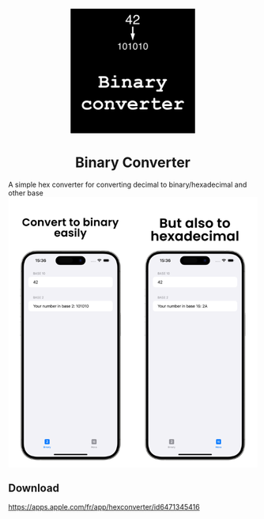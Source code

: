 <p align="center">
  <img src="./resources/logo/logo.png" height=auto width=50%/>
  <h1><center>Binary Converter</center></h1>
</p>
A simple hex converter for converting decimal to binary/hexadecimal and other base

<div style="display: flex;">
    <img src="./resources/store-image/6.7/en-1.png" style="width: 50%;"/>
    <img src="./resources/store-image/6.7/en-2.png" style="width: 50%;"/>
</div>

## Download
https://apps.apple.com/fr/app/hexconverter/id6471345416